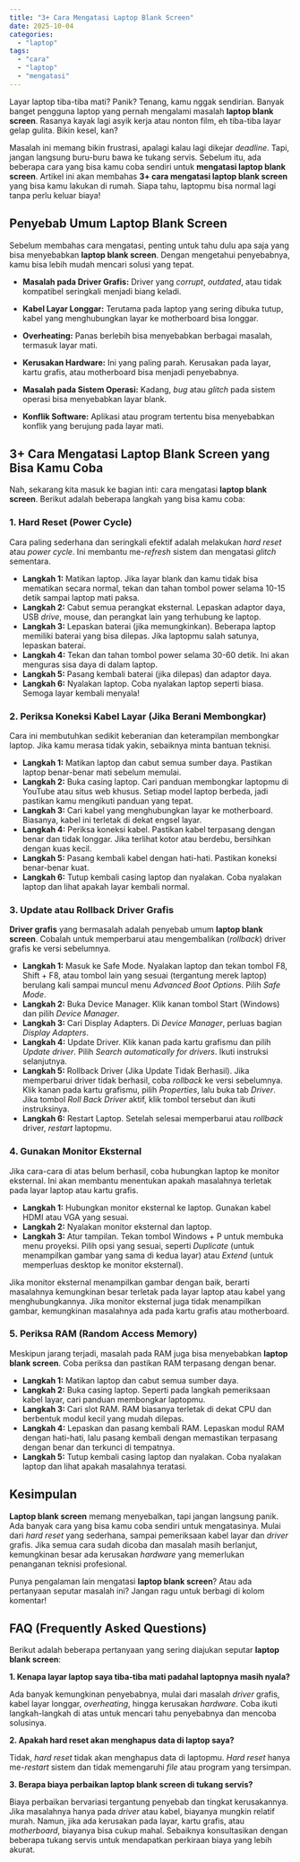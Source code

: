 ```yaml
---
title: "3+ Cara Mengatasi Laptop Blank Screen"
date: 2025-10-04
categories: 
  - "laptop"
tags: 
  - "cara"
  - "laptop"
  - "mengatasi"
---
```


Layar laptop tiba-tiba mati? Panik? Tenang, kamu nggak sendirian. Banyak banget pengguna laptop yang pernah mengalami masalah **laptop blank screen**. Rasanya kayak lagi asyik kerja atau nonton film, eh tiba-tiba layar gelap gulita. Bikin kesel, kan?

Masalah ini memang bikin frustrasi, apalagi kalau lagi dikejar _deadline_. Tapi, jangan langsung buru-buru bawa ke tukang servis. Sebelum itu, ada beberapa cara yang bisa kamu coba sendiri untuk **mengatasi laptop blank screen**. Artikel ini akan membahas **3+ cara mengatasi laptop blank screen** yang bisa kamu lakukan di rumah. Siapa tahu, laptopmu bisa normal lagi tanpa perlu keluar biaya!

## Penyebab Umum Laptop Blank Screen

Sebelum membahas cara mengatasi, penting untuk tahu dulu apa saja yang bisa menyebabkan **laptop blank screen**. Dengan mengetahui penyebabnya, kamu bisa lebih mudah mencari solusi yang tepat.

- **Masalah pada Driver Grafis:** Driver yang _corrupt_, _outdated_, atau tidak kompatibel seringkali menjadi biang keladi.
    
- **Kabel Layar Longgar:** Terutama pada laptop yang sering dibuka tutup, kabel yang menghubungkan layar ke motherboard bisa longgar.
    
- **Overheating:** Panas berlebih bisa menyebabkan berbagai masalah, termasuk layar mati.
    
- **Kerusakan Hardware:** Ini yang paling parah. Kerusakan pada layar, kartu grafis, atau motherboard bisa menjadi penyebabnya.
    
- **Masalah pada Sistem Operasi:** Kadang, _bug_ atau _glitch_ pada sistem operasi bisa menyebabkan layar blank.
    
- **Konflik Software:** Aplikasi atau program tertentu bisa menyebabkan konflik yang berujung pada layar mati.
    

## 3+ Cara Mengatasi Laptop Blank Screen yang Bisa Kamu Coba

Nah, sekarang kita masuk ke bagian inti: cara mengatasi **laptop blank screen**. Berikut adalah beberapa langkah yang bisa kamu coba:

### 1\. Hard Reset (Power Cycle)

Cara paling sederhana dan seringkali efektif adalah melakukan _hard reset_ atau _power cycle_. Ini membantu me-_refresh_ sistem dan mengatasi _glitch_ sementara.

- **Langkah 1:** Matikan laptop. Jika layar blank dan kamu tidak bisa mematikan secara normal, tekan dan tahan tombol power selama 10-15 detik sampai laptop mati paksa.
- **Langkah 2:** Cabut semua perangkat eksternal. Lepaskan adaptor daya, USB _drive_, mouse, dan perangkat lain yang terhubung ke laptop.
- **Langkah 3:** Lepaskan baterai (jika memungkinkan). Beberapa laptop memiliki baterai yang bisa dilepas. Jika laptopmu salah satunya, lepaskan baterai.
- **Langkah 4:** Tekan dan tahan tombol power selama 30-60 detik. Ini akan menguras sisa daya di dalam laptop.
- **Langkah 5:** Pasang kembali baterai (jika dilepas) dan adaptor daya.
- **Langkah 6:** Nyalakan laptop. Coba nyalakan laptop seperti biasa. Semoga layar kembali menyala!

### 2\. Periksa Koneksi Kabel Layar (Jika Berani Membongkar)

Cara ini membutuhkan sedikit keberanian dan keterampilan membongkar laptop. Jika kamu merasa tidak yakin, sebaiknya minta bantuan teknisi.

- **Langkah 1:** Matikan laptop dan cabut semua sumber daya. Pastikan laptop benar-benar mati sebelum memulai.
- **Langkah 2:** Buka casing laptop. Cari panduan membongkar laptopmu di YouTube atau situs web khusus. Setiap model laptop berbeda, jadi pastikan kamu mengikuti panduan yang tepat.
- **Langkah 3:** Cari kabel yang menghubungkan layar ke motherboard. Biasanya, kabel ini terletak di dekat engsel layar.
- **Langkah 4:** Periksa koneksi kabel. Pastikan kabel terpasang dengan benar dan tidak longgar. Jika terlihat kotor atau berdebu, bersihkan dengan kuas kecil.
- **Langkah 5:** Pasang kembali kabel dengan hati-hati. Pastikan koneksi benar-benar kuat.
- **Langkah 6:** Tutup kembali casing laptop dan nyalakan. Coba nyalakan laptop dan lihat apakah layar kembali normal.

### 3\. Update atau Rollback Driver Grafis

**Driver grafis** yang bermasalah adalah penyebab umum **laptop blank screen**. Cobalah untuk memperbarui atau mengembalikan (_rollback_) driver grafis ke versi sebelumnya.

- **Langkah 1:** Masuk ke Safe Mode. Nyalakan laptop dan tekan tombol F8, Shift + F8, atau tombol lain yang sesuai (tergantung merek laptop) berulang kali sampai muncul menu _Advanced Boot Options_. Pilih _Safe Mode_.
- **Langkah 2:** Buka Device Manager. Klik kanan tombol Start (Windows) dan pilih _Device Manager_.
- **Langkah 3:** Cari Display Adapters. Di _Device Manager_, perluas bagian _Display Adapters_.
- **Langkah 4:** Update Driver. Klik kanan pada kartu grafismu dan pilih _Update driver_. Pilih _Search automatically for drivers_. Ikuti instruksi selanjutnya.
- **Langkah 5:** Rollback Driver (Jika Update Tidak Berhasil). Jika memperbarui driver tidak berhasil, coba _rollback_ ke versi sebelumnya. Klik kanan pada kartu grafismu, pilih _Properties_, lalu buka tab _Driver_. Jika tombol _Roll Back Driver_ aktif, klik tombol tersebut dan ikuti instruksinya.
- **Langkah 6:** Restart Laptop. Setelah selesai memperbarui atau _rollback_ driver, _restart_ laptopmu.

### 4\. Gunakan Monitor Eksternal

Jika cara-cara di atas belum berhasil, coba hubungkan laptop ke monitor eksternal. Ini akan membantu menentukan apakah masalahnya terletak pada layar laptop atau kartu grafis.

- **Langkah 1:** Hubungkan monitor eksternal ke laptop. Gunakan kabel HDMI atau VGA yang sesuai.
- **Langkah 2:** Nyalakan monitor eksternal dan laptop.
- **Langkah 3:** Atur tampilan. Tekan tombol Windows + P untuk membuka menu proyeksi. Pilih opsi yang sesuai, seperti _Duplicate_ (untuk menampilkan gambar yang sama di kedua layar) atau _Extend_ (untuk memperluas desktop ke monitor eksternal).

Jika monitor eksternal menampilkan gambar dengan baik, berarti masalahnya kemungkinan besar terletak pada layar laptop atau kabel yang menghubungkannya. Jika monitor eksternal juga tidak menampilkan gambar, kemungkinan masalahnya ada pada kartu grafis atau motherboard.

### 5\. Periksa RAM (Random Access Memory)

Meskipun jarang terjadi, masalah pada RAM juga bisa menyebabkan **laptop blank screen**. Coba periksa dan pastikan RAM terpasang dengan benar.

- **Langkah 1:** Matikan laptop dan cabut semua sumber daya.
- **Langkah 2:** Buka casing laptop. Seperti pada langkah pemeriksaan kabel layar, cari panduan membongkar laptopmu.
- **Langkah 3:** Cari slot RAM. RAM biasanya terletak di dekat CPU dan berbentuk modul kecil yang mudah dilepas.
- **Langkah 4:** Lepaskan dan pasang kembali RAM. Lepaskan modul RAM dengan hati-hati, lalu pasang kembali dengan memastikan terpasang dengan benar dan terkunci di tempatnya.
- **Langkah 5:** Tutup kembali casing laptop dan nyalakan. Coba nyalakan laptop dan lihat apakah masalahnya teratasi.

## Kesimpulan

**Laptop blank screen** memang menyebalkan, tapi jangan langsung panik. Ada banyak cara yang bisa kamu coba sendiri untuk mengatasinya. Mulai dari _hard reset_ yang sederhana, sampai pemeriksaan kabel layar dan _driver_ grafis. Jika semua cara sudah dicoba dan masalah masih berlanjut, kemungkinan besar ada kerusakan _hardware_ yang memerlukan penanganan teknisi profesional.

Punya pengalaman lain mengatasi **laptop blank screen**? Atau ada pertanyaan seputar masalah ini? Jangan ragu untuk berbagi di kolom komentar!

## FAQ (Frequently Asked Questions)

Berikut adalah beberapa pertanyaan yang sering diajukan seputar **laptop blank screen**:

**1\. Kenapa layar laptop saya tiba-tiba mati padahal laptopnya masih nyala?**

Ada banyak kemungkinan penyebabnya, mulai dari masalah _driver_ grafis, kabel layar longgar, _overheating_, hingga kerusakan _hardware_. Coba ikuti langkah-langkah di atas untuk mencari tahu penyebabnya dan mencoba solusinya.

**2\. Apakah hard reset akan menghapus data di laptop saya?**

Tidak, _hard reset_ tidak akan menghapus data di laptopmu. _Hard reset_ hanya me-_restart_ sistem dan tidak memengaruhi _file_ atau program yang tersimpan.

**3\. Berapa biaya perbaikan laptop blank screen di tukang servis?**

Biaya perbaikan bervariasi tergantung penyebab dan tingkat kerusakannya. Jika masalahnya hanya pada _driver_ atau kabel, biayanya mungkin relatif murah. Namun, jika ada kerusakan pada layar, kartu grafis, atau _motherboard_, biayanya bisa cukup mahal. Sebaiknya konsultasikan dengan beberapa tukang servis untuk mendapatkan perkiraan biaya yang lebih akurat.
